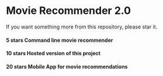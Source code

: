 # Movie Recommender 2.0

If you want something more from this repository, please star it.
#### 5 stars    Command line movie recommender
#### 10 stars   Hosted version of this project
#### 20 stars   Mobile App for movie recommendations
